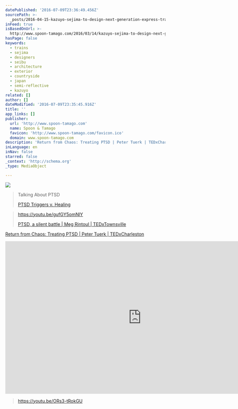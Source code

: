 ```yaml
---
datePublished: '2016-07-09T23:36:49.456Z'
sourcePath: >-
  _posts/2016-04-15-kazuyo-sejima-to-design-next-generation-express-train-that-m.md
inFeed: true
isBasedOnUrl: >-
  http://www.spoon-tamago.com/2016/03/14/kazuyo-sejima-to-design-next-generation-bullet-train-that-melds-into-the-environment/
hasPage: false
keywords:
  - trains
  - sejima
  - designers
  - seibu
  - architecture
  - exterior
  - countryside
  - japan
  - semi-reflective
  - kazuyo
related: []
author: []
dateModified: '2016-07-09T23:35:45.916Z'
title: ''
app_links: []
publisher:
  url: 'http://www.spoon-tamago.com'
  name: Spoon & Tamago
  favicon: 'http://www.spoon-tamago.com/favicon.ico'
  domain: www.spoon-tamago.com
description: 'Return from Chaos: Treating PTSD | Peter Tuerk | TEDxCharleston'
inLanguage: en
inNav: false
starred: false
_context: 'http://schema.org'
_type: MediaObject

---
```

![](https://the-grid-user-content.s3-us-west-2.amazonaws.com/913b2d99-fc5b-42f0-b796-8f58bf16d7d0.jpg)

> Talking About PTSD
> 
> [PTSD Triggers v. Healing][0]

> https://youtu.be/gufGY5omNlY
> 
> [PTSD, a silent battle | Meg Rintoul | TEDxTownsville][1]

[Return from Chaos: Treating PTSD | Peter Tuerk | TEDxCharleston][2]

<iframe src="https://cdn.embedly.com/widgets/media.html?src=https%3A%2F%2Fwww.youtube.com%2Fembed%2FORs3-tRokGU%3Ffeature%3Doembed&amp;url=http%3A%2F%2Fwww.youtube.com%2Fwatch%3Fv%3DORs3-tRokGU&amp;image=https%3A%2F%2Fi.ytimg.com%2Fvi%2FORs3-tRokGU%2Fhqdefault.jpg&amp;key=b7d04c9b404c499eba89ee7072e1c4f7&amp;type=text%2Fhtml&amp;schema=youtube" width="854" height="480" scrolling="no" frameborder="0" allowfullscreen="" style=""></iframe>

> https://youtu.be/ORs3-tRokGU



[0]: https://youtu.be/PFW4hYsYF-o
[1]: https://youtu.be/gufGY5omNlY
[2]: https://youtu.be/ORs3-tRokGU